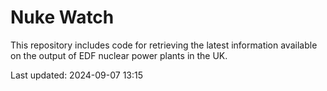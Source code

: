 # Nuke Watch

This repository includes code for retrieving the latest information available on the output of EDF nuclear power plants in the UK.

Last updated: 2024-09-07 13:15